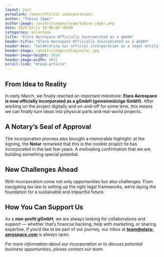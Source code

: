 ```yaml
---
layout: post
permalink: /news/official-incorporation/
author: "Tobias Jäger"
author-image: /assets/images/team/tobias-jäger.png
date: 2025-03-11 10:00:00 +0200
categories: milestone
title: "Elara Aerospace Officially Incorporated as a gGmbH"
header-title: "Elara Aerospace Officially Incorporated as a gGmbH"
header-desc: "Celebrating our official incorporation as a legal entity, marking a significant step in our journey to establish Elara Aerospace as a leading aerospace company"
header-image: /assets/images/blog/notar.jpg
header-image-height: 3024
header-image-width: 4032
scroll-link: "#read-article"
---
```


## From Idea to Reality  

In early March, we finally reached an important milestone: **Elara Aerospace is now officially incorporated as a gGmbH (gemeinnützige GmbH).** After working on the project digitally and on-and-off for some time, this means we can finally turn ideas into physical parts and real-world projects.  

## A Notary’s Seal of Approval  

The incorporation process also brought a memorable highlight: at the signing, the **Notar** remarked that this is the coolest project he has incorporated in the last few years. A motivating confirmation that we are building something special potential.  

## New Challenges Ahead  

With incorporation come not only opportunities but also challenges. From navigating tax law to setting up the right legal frameworks, we’re laying the foundation for a sustainable and impactful future.  

## How You Can Support Us  

As a **non-profit gGmbH**, we are always looking for collaborations and support — whether that’s financial backing, help with marketing, or sharing expertise. If you’d like to be part of our journey, our inbox at **team@elara-aerospace.com** is always open.  

*For more information about our incorporation or to discuss potential business opportunities, please contact our team.* 

